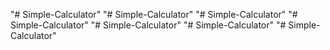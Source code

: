 
"# Simple-Calculator" 
"# Simple-Calculator" 
"# Simple-Calculator" 
"# Simple-Calculator" 
"# Simple-Calculator" 
"# Simple-Calculator" 
"# Simple-Calculator" 
